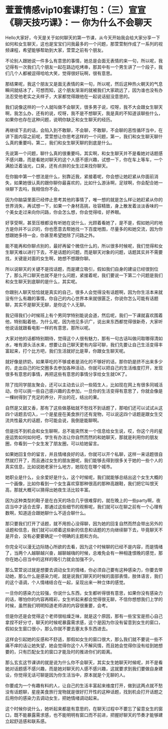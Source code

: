 # 萱萱情感vip10套课打包：（三）宣宣《聊天技巧课》：一 你为什么不会聊天

Hello大家好，今天是关于如何聊天的第一节课，从今天开始我会给大家分享一下如何和女生聊天，这也是宝宝们问我最多的一个问题，那萱萱制作成了一系列的视频课程，希望能够帮助到大家，萱萱之前有个朋友。

不论别人跟她说一件多么有意思的事情，她总是会面无表情的来一句，所以呢，我记得有一次我们几个朋友一起在路边吃烤串，那其中有一个男生讲了一个段子，我们几个人都被逗得哈哈大笑，觉得很好玩啊，很有意思。

那结果呢，我这个朋友又是面无表情的来一句，所以呢，然后这种热火朝天的气息瞬间就结冰了，可想而知，这个朋友渐渐的就被我们大家疏远了，因为谁也没有办法忍受他老实之夫样子，大家都觉得跟他在一起说话挺没意思的。

我们说像这样的一个人就叫做不会聊天，很多男子说，哎呀，我不大会跟女生聊天啊，我怎么办，还有的说，哎呀，我不是不想聊天，我是真的不知道该聊些什么，如果你也存在这种问题，说明你缺乏和女生聊天的经历。

再继续下去的话，会陷入到不敢聊，不会聊，不敢聊，不会聊的恶性循环当中，在讲下面内容之前呢，萱萱想让你思考这样的一个问题，第一，我们和女生聊天聊什么真的重要吗，第二，我们和女生聊天聊的到底是什么。

先说第一个问题，聊什么真的很重要吗，其实啊，和女生聊天并不是看她对话题感不感兴趣，而是看她对聊天的这个人感不感兴趣，试想一下，你在车上等车，一个满脸泛着油光，口臭，还有点胖的女生过来找你聊天。

在你脑中第一个想法是什么，别靠近我，紧接着呢，你会想让她赶紧从你面前消失，如果她很认真的跟你聊你最喜欢的，比如什么游泳啊，足球啊，你会配合她一块聊下去吗，我相信你不会。

因为你脑袋里面已经停止思考其他的事情了，唯一想的就是怎么样让她赶紧从你的世界消失，再试想一下，如果一个身材高挑，妆容精致，身上散发着淡淡香味的一个美女走过来向你问路，你会怎么想，你会觉得哇，好养眼。

好享受啊，甚至压根都没有听她在说什么，光顾着看她了，是不是，假如她问的地方是你并不认识的，你也愿意去帮她找一下百度地图，尽量多的和她交流，因为你想跟她多待一会，你甚至希望她除了问路之外。

能不能再和你聊点别的，最好再留个微信什么的，所以很多时候呢，我们觉得和女生聊天难以进行下去，不是话题的问题，而是聊天对象的问题，话题其实并不需要找，关键是对面的女生啊，她想不想跟你聊。

所以说聊天的关键不是找话题，而是建立吸引，假如我们自身的建设已经很到位了，那么开口聊天也就不是什么问题，紧接着呢，我们要说一下第二个问题是我们和女生聊天到底聊的是什么，其实呢。

你跟别人聊天恰恰就是真实的自己，很多人会觉得没有话题啊，因为你生活本来就没有什么有趣的事情，你自己的内心世界本来就很匮乏，你说你怎么可能有话题聊，其实不是聊天无聊，是你这个人无聊。

我记得我们小时候班上有个男同学特别能说会道，然后呢，我们一下课就喜欢围着他，特别黏着他，为什么呢，因为他见多识广，说出来东西都觉得很新奇，大家听他说话就跟看电影一样的有意思，那所以呢。

大家对他的话都特别期待，觉得这个人很有魅力，那有一句古话叫做问取哪得清如水，唯有源头活水来，想要让自己聊天更有内容可聊，我们先要让自己生活变得丰富起来，打个比方吧，我们生活就好比是草，你跟女生聊天呢。

就好像是挤奶，如果草吃的不够或者是消化的不够好的话，那你奶是挤不出来多少的，走出自己的社交圈多去参加各种活动，你就可以把自己的生活维度打开，发现很多有意思的事情，再把这些有意思的事情分享给女生就OK了。

除了找同学朋友聚会，还可以主动去认识一些陌生人，比如现在网上有很多同城活动，你可以挑一些自己感兴趣的去参加，一旦你的生活变得有意思了，你就会像是一棵树得到了充足的养分，开出的花，结出的果。

自然是又甜又香，那有了这些做基础就不愁找不到话题了，那咱们还可以试试从这四个话题去切入，一个是星座在美食旅行还有宠物，可以说这四个话题是跟女生交流共性最大的话题，你可能会说，我倒是能聊啊。

但是找不到机会和女生聊啊，总不能突然发一个信息给女生说，哎，你这个月的星座运势如何如何吧，学生有办法让你自然而然的和她聊天，那就是利用你的朋友圈，你看到一个女生发了朋友圈，可以给她留言。

如果她回复你的留言，并且情绪良好的话，你就可以开个私聊，这样一来话题很自然就打开了，而且通过女生的朋友圈呢，我们能够去得到很多关于她的一些个人的真实信息，比如说她老家什么地方，她现在在哪个城市。

她职业是什么，业余爱好是什么，这个时候呢，我们就能够总结出这个女生大概的一个画像，比如你看到一个女生喜欢穿那种很高的那种高跟鞋，我们把它叫恨天高，那就大概可以猜得出她夜生活比较丰富。

因为这种类型的鞋子是在白天的场合几乎很难穿的，就在晚上的一些party啊，夜店当中才适合去穿，那通过这些细节的观察呢，我们就可以在聊之前有一个心理有数啊，知道适合跟她聊什么不适合聊什么。

那只要我们打开了话题，就不用担心没得聊，因为她的回复自然而然会带出另外的话题和信息，我们就可以顺着这些新的信息和话题的方向继续聊下去，毕竟聊天不是开会，没有必要要确定一个明确的主题和方向。

你完全可以漫无边际随心所欲的去看，因为这个时候聊的已经不是内容，而是情绪了，当两个人越聊越兴奋，越聊越嗨的时候，总难免会有一种相逢恨晚的感觉，那你在她心目当中的这样的吸引力就会加强不少。

那么萱萱说过就是想要去调动女生的情绪，你必须自己要有这种感染力，你要去带动她，那么什么是感染力呢，就是说我们聊天的时候的面部表情，肢体语言，我们的这个语调，个人情绪结合在一起，呈现出来一种立体的感觉。

一旦你的感染力比较强，你说什么东西，女生都听得很有意思，如果你没有感染力的话，哪怕你的内容再精彩，女生听起来都会觉得很无聊，不信你想想我们上学的时候，虽然我们明明知道老师讲的内容很重要，会考。

但是你还是会觉得这个老师很枯燥乏味，就是这个原因，那有一些宝宝是担心自己拿捏不好分寸，聊天的时候呢暴露需求感，这个是因为你没有留意到女生的窗口，假如女生窗口很小，那么你就不要去塞太多东西进去。

这样会引起她的反感和不舒适，那假如女生的窗口很大，那么我们就不要说一些不痛不痒的话让她失望，她会觉得你这个人不解风情，而且她会觉得你没有给到她想要的，只有匹配女生的窗口才能及时的推进你们的距离。

那么玄玄这节课讲的就是说为什么你不会聊天，其实女生她聊天时候呢，并不是看她对话题感不感兴趣，而是她对聊天的人感不感兴趣，这就要求到我们要做自身建设，你觉得无话可聊是因为你生活当中，原本就是个无聊的人。

你要成为一个有趣有料的人，让自己的生活丰富起来维度打开，做到这两点就不愁没有话题聊，星座美食旅行宠物就是很好打开性的这种话题，找到机会打开话题之后用你的感染力去调动女生，把她情绪调动起来。

这个时候你说什么，她听起来都是有意思的，在聊天过程中不要忘了留意女生的窗口，既不能暴露需求感，也不能明明有窗口而不前进，把握好聊天的节奏才能够建立起舒适感和联系感。

